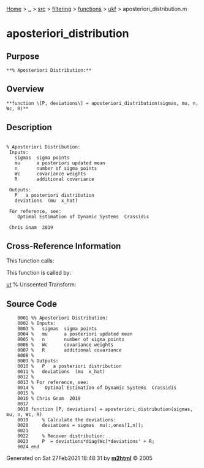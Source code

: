 [Home](../../../../../../index.md) \> [..](#) \> [src](../../../../../../documentation.md) \>
[filtering](#) \> [functions](#) \> [ukf](index.md) \>
aposteriori_distribution.m



# aposteriori_distribution

## Purpose 

``` 
**% Aposteriori Distribution:**
```

## Overview 

``` 
**function \[P, deviations\] = aposteriori_distribution(sigmas, mu, n,
Wc, R)**
```

## Description 

```
 
% Aposteriori Distribution:
 Inputs:
   sigmas  sigma points
   mu      a posteriori updated mean
   n       number of sigma points
   Wc      covariance weights
   R       additional covariance

 Outputs:
   P   a posteriori distribution
   deviations  (mu  x_hat)

 For reference, see:
    Optimal Estimation of Dynamic Systems  Crassidis

 Chris Gnam  2019

```

## Cross-Reference Information 

This function calls:

This function is called by:

   [ut](ut.md "function [mu, P, deviations, sigmas_out] = ut(systemModel, dt, sigmas, Wm, Wc, R, n_out, varargin)")
    % Unscented Transform:

## Source Code 

```
    0001 %% Aposteriori Distribution:
    0002 % Inputs:
    0003 %   sigmas  sigma points
    0004 %   mu      a posteriori updated mean
    0005 %   n       number of sigma points
    0006 %   Wc      covariance weights
    0007 %   R       additional covariance
    0008 %
    0009 % Outputs:
    0010 %   P   a posteriori distribution
    0011 %   deviations  (mu  x_hat)
    0012 %
    0013 % For reference, see:
    0014 %    Optimal Estimation of Dynamic Systems  Crassidis
    0015 %
    0016 % Chris Gnam  2019
    0017 
    0018 function [P, deviations] = aposteriori_distribution(sigmas, mu, n, Wc, R)
    0019     % Calculate the deviations:
    0020     deviations = sigmas  mu(:,ones(1,n));
    0021     
    0022     % Recover distribution:
    0023     P  = deviations*diag(Wc)*deviations' + R; 
    0024 end
```



Generated on Sat 27Feb2021 18:48:31 by
**[m2html](http://www.artefact.tk/software/matlab/m2html/ "Matlab Documentation in HTML")**
© 2005